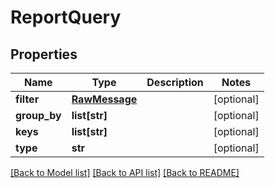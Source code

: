# ReportQuery

## Properties
Name | Type | Description | Notes
------------ | ------------- | ------------- | -------------
**filter** | [**RawMessage**](RawMessage.md) |  | [optional] 
**group_by** | **list[str]** |  | [optional] 
**keys** | **list[str]** |  | [optional] 
**type** | **str** |  | [optional] 

[[Back to Model list]](../README.md#documentation-for-models) [[Back to API list]](../README.md#documentation-for-api-endpoints) [[Back to README]](../README.md)


